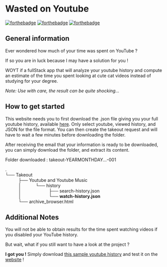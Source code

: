 # Wasted on Youtube

[![forthebadge](https://forthebadge.com/images/badges/made-with-go.svg)](https://forthebadge.com)
[![forthebadge](https://forthebadge.com/images/badges/made-with-typescript.svg)](https://forthebadge.com)
[![forthebadge](https://forthebadge.com/images/badges/built-with-love.svg)](https://forthebadge.com)

## General information

Ever wondered how much of your time was spent on YouTube ?

If so you are in luck because I may have a solution for you !

WOYT if a fullStack app that will analyze your youtube history and compute an estimate of the time you spent looking at cute cat videos instead of studying for your degree.

_Note: Use with care, the result can be quite shocking..._

## How to get started

This website needs you to first download the .json file giving you your full youtube history, available [here](https://takeout.google.com/settings/takeout "Google Takeout").
Only select youtube, viewed history, and JSON for the file format.
You can then create the takeout request and will have to wait a few minutes before downloading the folder.

After receiving the email that your information is ready to be downloaded, you can simply download the folder, and extract its content.

Folder downloaded : takeout-YEARMONTHDAY...-001

. \
└── Takeout \
   ├── Youtube and Youtube Music \
   │    └── history \
   │       ├── search-history.json \
   │       └── **watch-history.json** \
   └── archive_browser.html

## Additional Notes

You will not be able to obtain results for the time spent watching videos if you disabled your YouTube history.

But wait, what if you still want to have a look at the project ?

**I got you !** Simply download [this sample youtube history](https://github.com/tomsarry/WOYT/blob/master/src/assets/sample_history.json) and test it on the [website](https://wasted-on-yt.netlify.app/) !
